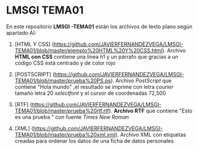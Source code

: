 # LMSGI TEMA01

En este repositorio **LMSGI -TEMA01** están los archivos de texto plano  según apartado A):

1. [HTML Y CSS] (https://github.com/JAVIERFERNANDEZVEGA/LMSGI-TEMA01/blob/master/ejemplo%20HTML%20Y%20CSS.html). 
Archivo **HTML con CSS** contiene una línea h1 y un párrafo que gracias a un código CSS está centrado y de color rojo

2. [POSTSCRIPT] (https://github.com/JAVIERFERNANDEZVEGA/LMSGI-TEMA01/blob/master/prueba%20PS.ps).
Archivo *PostScript* que contiene "Hola mundo" ,el resultado se imprime con letra *courier* tamaño letra 20 *selectfont* y el cursor de coordenadas 72,500
3. [RTF] (https://github.com/JAVIERFERNANDEZVEGA/LMSGI-TEMA01/blob/master/prueba%20rtf.rtf).
**Archivo RTF** que contiene "Esto es una prueba " con fuente *Times New Roman*

4. [XML] (https://github.com/JAVIERFERNANDEZVEGA/LMSGI-TEMA01/blob/master/prueba%20xml.xml).
Archivo XML con etiquetas creadas para ordenar los datos  de una ficha de datos personales
